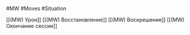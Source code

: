 #MW #Moves #Situation 

[[(MW) Урон]]
[[(MW) Восстановление]]
[[(MW) Воскрешение]]
[[(MW) Окончание сессии]]

